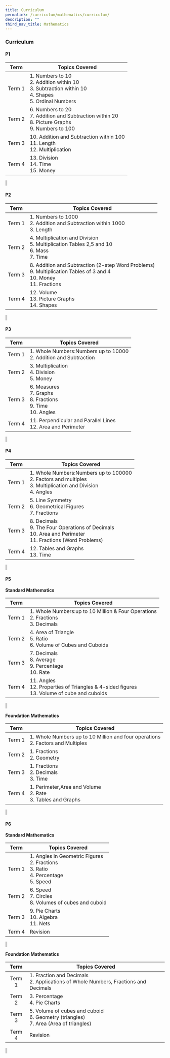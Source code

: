 ```yaml
---
title: Curriculum
permalink: /curriculum/mathematics/curriculum/
description: ""
third_nav_title: Mathematics
---
```

### **Curriculum**

#### **P1**

| Term | Topics Covered |
|:---:|---|
| Term 1 | 1. Numbers to 10<br>2. Addition within 10<br>3. Subtraction within 10<br>4. Shapes<br>5. Ordinal Numbers |
| Term 2 | 6. Numbers to 20<br>7. Addition and Subtraction within 20<br>8. Picture Graphs<br>9. Numbers to 100 |
| Term 3 | 10. Addition and Subtraction within 100<br>11. Length<br>12. Multiplication |
| Term 4 | 13. Division<br>14. Time<br>15. Money |
|

#### **P2**

| Term | Topics Covered |
|:---:|---|
| Term 1 | 1. Numbers to 1000<br>2. Addition and Subtraction within 1000<br>3. Length |
| Term 2 | 4. Multiplication and Division<br>5. Multiplication Tables 2,5 and 10<br>6. Mass<br>7. Time |
| Term 3 | 8. Addition and Subtraction (2-step Word Problems)<br>9. Multiplication Tables of 3 and 4<br>10. Money<br>11. Fractions |
| Term 4 | 12. Volume<br>13. Picture Graphs<br>14. Shapes |
|

#### **P3**

| Term | Topics Covered |
|:---:|---|
| Term 1 | 1. Whole Numbers:Numbers up to 10000<br>2. Addition and Subtraction |
| Term 2 | 3. Multiplication<br>4. Division<br>5. Money |
| Term 3 | 6. Measures<br>7. Graphs<br>8. Fractions<br>9. Time<br>10. Angles |
| Term 4 | 11. Perpendicular and Parallel Lines<br>12. Area and Perimeter |
|

#### **P4**

| Term | Topics Covered |
|:---:|---|
| Term 1 | 1. Whole Numbers:Numbers up to 100000<br>2. Factors and multiples<br>3. Multiplication and Division<br>4. Angles |
| Term 2 | 5. Line Symmetry<br>6. Geometrical Figures<br>7. Fractions |
| Term 3 | 8. Decimals<br>9. The Four Operations of Decimals<br>10. Area and Perimeter<br>11. Fractions (Word Problems) |
| Term 4 | 12. Tables and Graphs<br>13. Time |
|

#### **P5**
**Standard Mathematics**

| Term | Topics Covered |
|:---:|---|
| Term 1 | 1. Whole Numbers:up to 10 Million & Four Operations<br>2. Fractions<br>3. Decimals |
| Term 2 | 4. Area of Triangle<br>5. Ratio<br>6. Volume of Cubes and Cuboids |
| Term 3 | 7. Decimals<br>8. Average<br>9. Percentage<br>10. Rate |
| Term 4 | 11. Angles<br>12. Properties of Triangles & 4-sided figures<br>13. Volume of cube and cuboids |
|

**Foundation Mathematics**

| Term | Topics Covered |
|:---:|---|
| Term 1 | 1. Whole Numbers up to 10 Million and four operations<br>2. Factors and Multiples |
| Term 2 | 1. Fractions<br>2. Geometry |
| Term 3 | 1. Fractions<br>2. Decimals<br>3. Time |
| Term 4 | 1. Perimeter,Area and Volume<br>2. Rate<br>3. Tables and Graphs |
|

#### **P6**
**Standard Mathematics**

| Term | Topics Covered |
|:---:|---|
| Term 1 | 1. Angles in Geometric Figures<br>2. Fractions<br>3. Ratio<br>4. Percentage<br>5. Speed |
| Term 2 | 6. Speed<br>7. Circles<br>8. Volumes of cubes and cuboid |
| Term 3 | 9. Pie Charts<br>10. Algebra<br>11. Nets |
| Term 4 | Revision |
|

**Foundation Mathematics**

| Term | Topics Covered |
|:---:|---|
| Term 1 | 1. Fraction and Decimals<br>2. Applications of Whole Numbers, Fractions and Decimals |
| Term 2 | 3. Percentage<br>4. Pie Charts |
| Term 3 | 5. Volume of cubes and cuboid<br>6. Geometry (triangles)<br>7. Area (Area of triangles) |
| Term 4 | Revision |
|